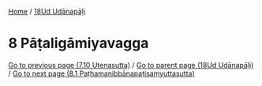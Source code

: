 
[Home](/) / [18Ud Udānapāḷi](../18Ud.md)

# 8 Pāṭaligāmiyavagga


[Go to previous page (7.10 Utenasutta)](7/7.10.md) / [Go to parent page (18Ud Udānapāḷi)](0.md) / [Go to next page (8.1 Paṭhamanibbānapaṭisaṃyuttasutta)](8/8.1.md)


